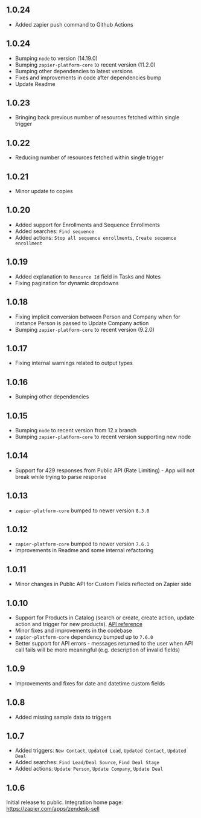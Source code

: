 ## 1.0.24
- Added zapier push command to Github Actions
## 1.0.24

- Bumping `node` to version (14.19.0)
- Bumping `zapier-platform-core` to recent version (11.2.0)
- Bumping other dependencies to latest versions
- Fixes and improvements in code after dependencies bump
- Update Readme

## 1.0.23

- Bringing back previous number of resources fetched within single trigger

## 1.0.22

- Reducing number of resources fetched within single trigger

## 1.0.21

- Minor update to copies

## 1.0.20

- Added support for Enrollments and Sequence Enrollments
- Added searches: `Find sequence`
- Added actions: `Stop all sequence enrollments`, `Create sequence enrollment`

## 1.0.19

- Added explanation to `Resource Id` field in Tasks and Notes
- Fixing pagination for dynamic dropdowns

## 1.0.18

- Fixing implicit conversion between Person and Company when for instance Person is passed to Update Company action
- Bumping `zapier-platform-core` to recent version (9.2.0)

## 1.0.17

- Fixing internal warnings related to output types

## 1.0.16

- Bumping other dependencies

## 1.0.15

- Bumping `node` to recent version from 12.x branch
- Bumping `zapier-platform-core` to recent version supporting new node

## 1.0.14

- Support for 429 responses from Public API (Rate Limiting) - App will not break while trying to parse response

## 1.0.13

- `zapier-platform-core` bumped to newer version `8.3.0`

## 1.0.12

- `zapier-platform-core` bumped to newer version `7.6.1`
- Improvements in Readme and some internal refactoring

## 1.0.11

- Minor changes in Public API for Custom Fields reflected on Zapier side

## 1.0.10

- Support for Products in Catalog (search or create, create action, update action and trigger for new products). [API reference](https://developers.getbase.com/docs/rest/reference/products)
- Minor fixes and improvements in the codebase
- `zapier-platform-core` dependency bumped up to `7.6.0`
- Better support for API errors - messages returned to the user when API call fails will be more meaningful (e.g. description of invalid fields)

## 1.0.9

- Improvements and fixes for date and datetime custom fields

## 1.0.8

- Added missing sample data to triggers

## 1.0.7

- Added triggers: `New Contact`, `Updated Lead`, `Updated Contact`, `Updated Deal`
- Added searches: `Find Lead/Deal Source`, `Find Deal Stage`
- Added actions: `Update Person`, `Update Company`, `Update Deal`

## 1.0.6

Initial release to public. Integration home page: https://zapier.com/apps/zendesk-sell
